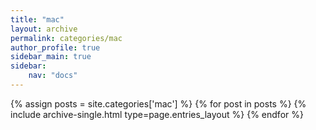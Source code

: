 ```yaml
---
title: "mac"
layout: archive
permalink: categories/mac
author_profile: true
sidebar_main: true
sidebar:
    nav: "docs"
---
```



{% assign posts = site.categories['mac'] %}
{% for post in posts %} {% include archive-single.html type=page.entries_layout %} {% endfor %}